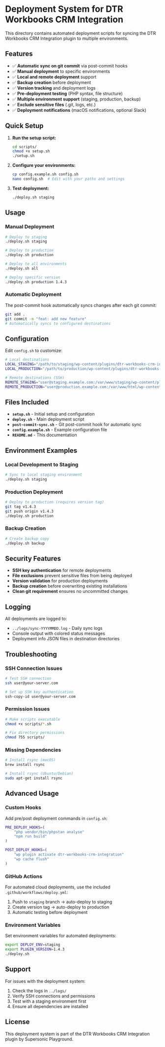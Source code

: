 # Deployment System for DTR Workbooks CRM Integration

This directory contains automated deployment scripts for syncing the DTR Workbooks CRM Integration plugin to multiple environments.

## Features

- ✅ **Automatic sync on git commit** via post-commit hooks
- ✅ **Manual deployment** to specific environments
- ✅ **Local and remote deployment** support
- ✅ **Backup creation** before deployment
- ✅ **Version tracking** and deployment logs
- ✅ **Pre-deployment testing** (PHP syntax, file structure)
- ✅ **Multiple environment support** (staging, production, backup)
- ✅ **Exclude sensitive files** (.git, logs, etc.)
- ✅ **Deployment notifications** (macOS notifications, optional Slack)

## Quick Setup

1. **Run the setup script:**
   ```bash
   cd scripts/
   chmod +x setup.sh
   ./setup.sh
   ```

2. **Configure your environments:**
   ```bash
   cp config.example.sh config.sh
   nano config.sh  # Edit with your paths and settings
   ```

3. **Test deployment:**
   ```bash
   ./deploy.sh staging
   ```

## Usage

### Manual Deployment

```bash
# Deploy to staging
./deploy.sh staging

# Deploy to production
./deploy.sh production

# Deploy to all environments
./deploy.sh all

# Deploy specific version
./deploy.sh production 1.4.3
```

### Automatic Deployment

The post-commit hook automatically syncs changes after each git commit:

```bash
git add .
git commit -m "feat: add new feature"
# Automatically syncs to configured destinations
```

## Configuration

Edit `config.sh` to customize:

```bash
# Local destinations
LOCAL_STAGING="/path/to/staging/wp-content/plugins/dtr-workbooks-crm-integration"
LOCAL_PRODUCTION="/path/to/production/wp-content/plugins/dtr-workbooks-crm-integration"

# Remote destinations (SSH)
REMOTE_STAGING="user@staging.example.com:/var/www/staging/wp-content/plugins/dtr-workbooks-crm-integration"
REMOTE_PRODUCTION="user@production.example.com:/var/www/html/wp-content/plugins/dtr-workbooks-crm-integration"
```

## Files Included

- **`setup.sh`** - Initial setup and configuration
- **`deploy.sh`** - Main deployment script
- **`post-commit-sync.sh`** - Git post-commit hook for automatic sync
- **`config.example.sh`** - Example configuration file
- **`README.md`** - This documentation

## Environment Examples

### Local Development to Staging
```bash
# Sync to local staging environment
./deploy.sh staging
```

### Production Deployment
```bash
# Deploy to production (requires version tag)
git tag v1.4.3
git push origin v1.4.3
./deploy.sh production
```

### Backup Creation
```bash
# Create backup copy
./deploy.sh backup
```

## Security Features

- **SSH key authentication** for remote deployments
- **File exclusions** prevent sensitive files from being deployed
- **Version validation** for production deployments
- **Backup creation** before overwriting existing installations
- **Clean git requirement** ensures no uncommitted changes

## Logging

All deployments are logged to:
- `../logs/sync-YYYYMMDD.log` - Daily sync logs
- Console output with colored status messages
- Deployment info JSON files in destination directories

## Troubleshooting

### SSH Connection Issues
```bash
# Test SSH connection
ssh user@your-server.com

# Set up SSH key authentication
ssh-copy-id user@your-server.com
```

### Permission Issues
```bash
# Make scripts executable
chmod +x scripts/*.sh

# Fix directory permissions
chmod 755 scripts/
```

### Missing Dependencies
```bash
# Install rsync (macOS)
brew install rsync

# Install rsync (Ubuntu/Debian)
sudo apt-get install rsync
```

## Advanced Usage

### Custom Hooks

Add pre/post deployment commands in `config.sh`:

```bash
PRE_DEPLOY_HOOKS=(
    "php vendor/bin/phpstan analyse"
    "npm run build"
)

POST_DEPLOY_HOOKS=(
    "wp plugin activate dtr-workbooks-crm-integration"
    "wp cache flush"
)
```

### GitHub Actions

For automated cloud deployments, use the included `.github/workflows/deploy.yml`:

1. Push to `staging` branch → auto-deploy to staging
2. Create version tag → auto-deploy to production
3. Automatic testing before deployment

### Environment Variables

Set environment variables for automated deployments:

```bash
export DEPLOY_ENV=staging
export PLUGIN_VERSION=1.4.3
./deploy.sh
```

## Support

For issues with the deployment system:

1. Check the logs in `../logs/`
2. Verify SSH connections and permissions
3. Test with a staging environment first
4. Ensure all dependencies are installed

## License

This deployment system is part of the DTR Workbooks CRM Integration plugin by Supersonic Playground.
